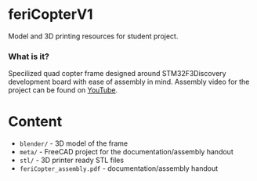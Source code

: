 # feriCopterV1
Model and 3D printing resources for student project.

### What is it?
Specilized quad copter frame designed around STM32F3Discovery development board with ease of assembly in mind.
Assembly video for the project can be found on [YouTube](https://youtu.be/s-TGnOwG-w0).

# Content
- `blender/` - 3D model of the frame
- `meta/` - FreeCAD project for the documentation/assembly handout
- `stl/` - 3D printer ready STL files
- `feriCopter_assembly.pdf` - documentation/assembly handout
